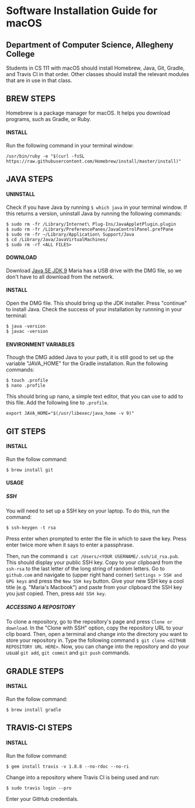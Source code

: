 # Software Installation Guide for macOS
## Department of Computer Science, Allegheny College

Students in CS 111 with macOS should install Homebrew, Java, Git, Gradle, and Travis CI in that order. Other classes should install the relevant modules that are in use in that class.

## BREW STEPS

Homebrew is a package manager for macOS. It helps you download programs, such as Gradle, or Ruby.

#### INSTALL

Run the following command in your terminal window:

```
/usr/bin/ruby -e "$(curl -fsSL https://raw.githubusercontent.com/Homebrew/install/master/install)"
```

## JAVA STEPS
#### UNINSTALL

Check if you have Java by running `$ which java` in your terminal window.
If this returns a version, uninstall Java by running the following commands:

```
$ sudo rm -fr /Library/Internet\ Plug-Ins/JavaAppletPlugin.plugin 
$ sudo rm -fr /Library/PreferencePanes/JavaControlPanel.prefPane 
$ sudo rm -fr ~/Library/Application\ Support/Java
$ cd /Library/Java/JavaVirtualMachines/
$ sudo rm -rf <ALL FILES>
```

#### DOWNLOAD

Download [Java SE JDK 9](http://www.oracle.com/technetwork/java/javase/downloads/index.html)
Maria has a USB drive with the DMG file, so we don't have to all download from the network. 

#### INSTALL

Open the DMG file. This should bring up the JDK installer.
Press "continue" to install Java. Check the success of your installation by runnning in your terminal: 

```
$ java -version
$ javac -version
```


#### ENVIRONMENT VARIABLES

Though the DMG added Java to your path, it is still good to set up the variable "JAVA_HOME" for the Gradle installation.
Run the following commands:
```
$ touch .profile
$ nano .profile
```

This should bring up nano, a simple text editor, that you can use to add to this file. Add the following line to `.profile`.
```
export JAVA_HOME="$(/usr/libexec/java_home -v 9)"
```

## GIT STEPS

#### INSTALL

Run the follow command: 
```
$ brew install git
```

#### USAGE

##### SSH
You will need to set up a SSH key on your laptop. To do this, run the command:

```
$ ssh-keygen -t rsa
```

Press enter when prompted to enter the file in which to save the key. Press enter twice more when it says to enter a passphrase.

Then, run the command `$ cat /Users/<YOUR USERNAME/.ssh/id_rsa.pub`. This should display your public SSH key. Copy to your clipboard from the `ssh-rsa` to the last letter of the long string of random letters. Go to `github.com` and navigate to (upper right hand corner) `Settings > SSH and GPG keys` and press the `New SSH key` button. Give your new SSH key a cool title (e.g. "Maria's Macbook") and paste from your clipboard the SSH key you just copied. Then, press `Add SSH key`.

##### ACCESSING A REPOSITORY

To clone a repository, go to the repository's page and press `Clone or download`. In the "Clone with SSH" option, copy the repository URL to your clip board. Then, open a terminal and change into the directory you want to store your repository in. Type the following command `$ git clone <GITHUB REPOSITORY URL HERE>`. Now, you can change into the repository and do your usual `git add`, `git commit` and `git push` commands. 

## GRADLE STEPS

#### INSTALL

Run the follow command: 
```
$ brew install gradle
```

## TRAVIS-CI STEPS

#### INSTALL

Run the follow command: 
```
$ gem install travis -v 1.8.8 --no-rdoc --no-ri
```

Change into a repository where Travis CI is being used and run:

```
$ sudo travis login --pro
``` 

Enter your GitHub credentials.
